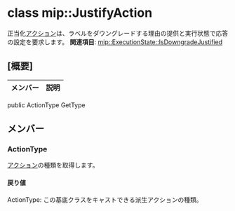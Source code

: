 # <a name="class-mipjustifyaction"></a>class mip::JustifyAction 
正当化[アクション](#classmip_1_1_action)は、ラベルをダウングレードする理由の提供と実行状態で応答の設定を要求します。
**関連項目**: [mip::ExecutionState::IsDowngradeJustified](#classmip_1_1_execution_state_1ac087c175ea61e5c1b8845f195d7e8cb9)
## <a name="summary"></a>[概要]
 メンバー                        | 説明                                
--------------------------------|---------------------------------------------
public ActionType GetType
## <a name="members"></a>メンバー
### <a name="actiontype"></a>ActionType
[アクション](#classmip_1_1_action)の種類を取得します。
#### <a name="returns"></a>戻り値
ActionType: この基底クラスをキャストできる派生アクションの種類。